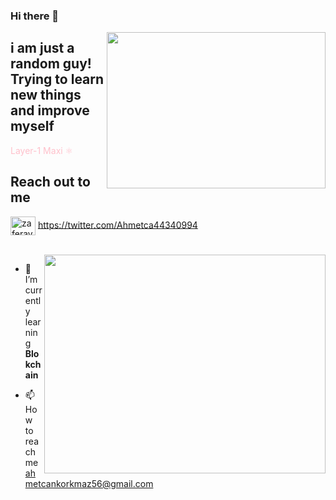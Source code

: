 ### Hi there 👋

<img src="https://media.giphy.com/media/kiJEGxbplHfT5zkCDJ/giphy.gif" align="right" width="350" height="250"> 

##  i am just a random guy! Trying to learn new things and improve myself

<font color="pink">Layer-1 Maxi :atom_symbol: </font>


## Reach out to me

<a href="[[https://twitter.com/Ahmetca44340994]]" target="blank"><img align="center" src="https://raw.githubusercontent.com/rahuldkjain/github-profile-readme-generator/master/src/images/icons/Social/twitter.svg" alt="zaferayan" height="30" width="40" /></a>
https://twitter.com/Ahmetca44340994

<br />



<img src="https://github-readme-stats.vercel.app/api?username=DrunkLizard&show_icons=true&theme=highcontrast" align="right" width="450" height="350" >


- 🌱 I’m currently learning **Blokchain**

- 📫 How to reach me ahmetcankorkmaz56@gmail.com
